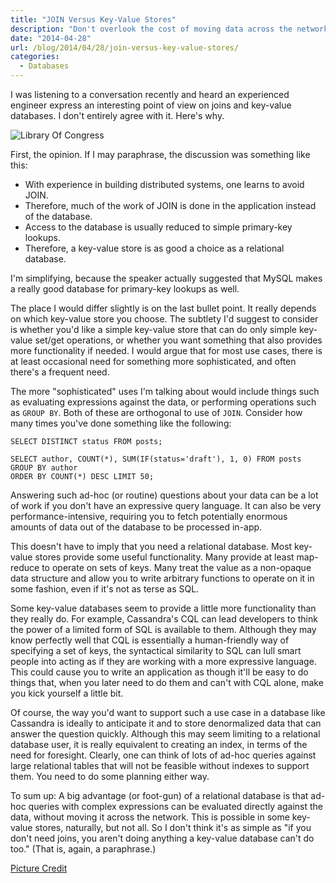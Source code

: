```yaml
---
title: "JOIN Versus Key-Value Stores"
description: "Don't overlook the cost of moving data across the network"
date: "2014-04-28"
url: /blog/2014/04/28/join-versus-key-value-stores/
categories:
  - Databases
---
```


I was listening to a conversation recently and heard an experienced engineer express an interesting point of view on joins and key-value databases. I don't entirely agree with it. Here's why.

![Library Of Congress](/media/2014/04/loc.jpg)

First, the opinion. If I may paraphrase, the discussion was something like this:

* With experience in building distributed systems, one learns to avoid JOIN.
* Therefore, much of the work of JOIN is done in the application instead of the database.
* Access to the database is usually reduced to simple primary-key lookups.
* Therefore, a key-value store is as good a choice as a relational database.

I'm simplifying, because the speaker actually suggested that MySQL makes a really good database for primary-key lookups as well.

The place I would differ slightly is on the last bullet point. <!--more--> It really depends on which key-value store you choose. The subtlety I'd suggest to consider is whether you'd like a simple key-value store that can do only simple key-value set/get operations, or whether you want something that also provides more functionality if needed. I would argue that for most use cases, there is at least occasional need for something more sophisticated, and often there's a frequent need.

The more "sophisticated" uses I'm talking about would include things such as evaluating expressions against the data, or performing operations such as `GROUP BY`. Both of these are orthogonal to use of `JOIN`. Consider how many times you've done something like the following:

```
SELECT DISTINCT status FROM posts;

SELECT author, COUNT(*), SUM(IF(status='draft'), 1, 0) FROM posts
GROUP BY author
ORDER BY COUNT(*) DESC LIMIT 50;
```

Answering such ad-hoc (or routine) questions about your data can be a lot of work if you don't have an expressive query language. It can also be very performance-intensive, requiring you to fetch potentially enormous amounts of data out of the database to be processed in-app.

This doesn't have to imply that you need a relational database. Most key-value stores provide some useful functionality. Many provide at least map-reduce to operate on sets of keys. Many treat the value as a non-opaque data structure and allow you to write arbitrary functions to operate on it in some fashion, even if it's not as terse as SQL.

Some key-value databases seem to provide a little more functionality than they really do. For example, Cassandra's CQL can lead developers to think the power of a limited form of SQL is available to them. Although they may know perfectly well that CQL is essentially a human-friendly way of specifying a set of keys, the syntactical similarity to SQL can lull smart people into acting as if they are working with a more expressive language. This could cause you to write an application as though it'll be easy to do things that, when you later need to do them and can't with CQL alone, make you kick yourself a little bit.

Of course, the way you'd want to support such a use case in a database like Cassandra is ideally to anticipate it and to store denormalized data that can answer the question quickly. Although this may seem limiting to a relational database user, it is really equivalent to creating an index, in terms of the need for foresight. Clearly, one can think of lots of ad-hoc queries against large relational tables that will not be feasible without indexes to support them. You need to do some planning either way.

To sum up: A big advantage (or foot-gun) of a relational database is that ad-hoc queries with complex expressions can be evaluated directly against the data, without moving it across the network. This is possible in some key-value stores, naturally, but not all. So I don't think it's as simple as "if you don't need joins, you aren't doing anything a key-value database can't do too." (That is, again, a paraphrase.)

[Picture Credit](https://www.flickr.com/photos/glynlowe/8494249683/)



